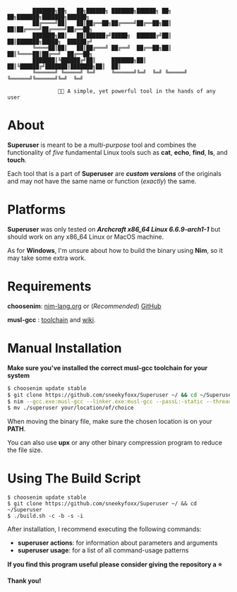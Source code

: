             ███████╗██╗   ██╗██████╗ ███████╗██████╗ ██╗   ██╗███████╗███████╗██████╗ 
            ██╔════╝██║   ██║██╔══██╗██╔════╝██╔══██╗██║   ██║██╔════╝██╔════╝██╔══██╗
            ███████╗██║   ██║██████╔╝█████╗  ██████╔╝██║   ██║███████╗█████╗  ██████╔╝
            ╚════██║██║   ██║██╔═══╝ ██╔══╝  ██╔══██╗██║   ██║╚════██║██╔══╝  ██╔══██╗
            ███████║╚██████╔╝██║     ███████╗██║  ██║╚██████╔╝███████║███████╗██║  ██║
            ╚══════╝ ╚═════╝ ╚═╝     ╚══════╝╚═╝  ╚═╝ ╚═════╝ ╚══════╝╚══════╝╚═╝  ╚═╝
    
                    🔋🔧 A simple, yet powerful tool in the hands of any user

# About

**Superuser** is meant to be a *multi-purpose* tool and combines the functionality of *five* fundamental Linux tools such as **cat**, **echo**, **find**, **ls**, and **touch**.

Each tool that is a part of **Superuser** are ***custom versions*** of the originals and may not have the same name or function (*exactly*) the same.

# Platforms

**Superuser** was only tested on ***Archcraft x86_64 Linux 6.6.9-arch1-1*** but should work on any x86_64 Linux or MacOS machine.

As for **Windows**, I'm unsure about how to build the binary using **Nim**, so it may take some extra work.

# Requirements

**choosenim**: [nim-lang.org](https://nim-lang.org/install_unix.html) or (*Recommended*) [GitHub](https://github.com/dom96/choosenim)

**musl-gcc** : [toolchain](https://musl.cc/) and [wiki](https://wiki.musl-libc.org/getting-started.html).

# Manual Installation

**Make sure you've installed the correct musl-gcc toolchain for your system**

```bash
$ choosenim update stable
$ git clone https://github.com/sneekyfoxx/Superuser ~/ && cd ~/Superuser/
$ nim --gcc.exe:musl-gcc --linker.exe:musl-gcc --passL:-static --threads:on --opt:speed -d:Release --out:superuser compile ./src/Main.nim
$ mv ./superuser your/location/of/choice
```

When moving the binary file, make sure the chosen location is on your **PATH**.

You can also use **upx** or any other binary compression program to reduce the file size.

# Using The Build Script

```
$ choosenim update stable
$ git clone https://github.com/sneekyfoxx/Superuser ~/ && cd ~/Superuser
$ ./build.sh -c -b -s -i
```

After installation, I recommend executing the following commands:
- **superuser actions**: for information about parameters and arguments
- **superuser usage**:   for a list of all command-usage patterns

**If you find this program useful please consider giving the repository a ⭐**

**Thank you!**
